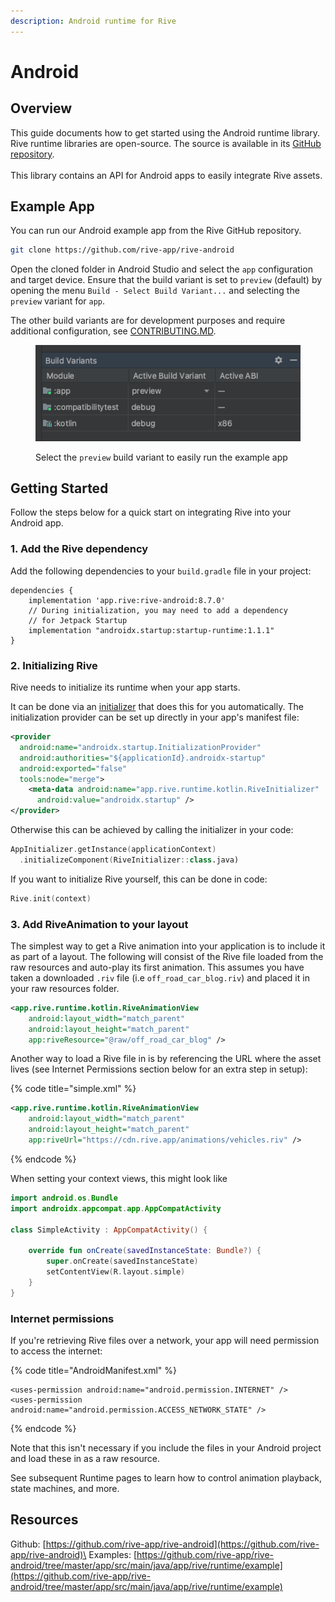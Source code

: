 ```yaml
---
description: Android runtime for Rive
---
```


# Android

## Overview

This guide documents how to get started using the Android runtime library. Rive runtime libraries are open-source. The source is available in its [GitHub repository](https://github.com/rive-app/rive-android).\
\
This library contains an API for Android apps to easily integrate Rive assets.

## Example App

You can run our Android example app from the Rive GitHub repository.

```bash
git clone https://github.com/rive-app/rive-android
```

Open the cloned folder in Android Studio and select the `app` configuration and target device. Ensure that the build variant is set to `preview` (default) by opening the menu `Build - Select Build Variant...` and selecting the `preview` variant for `app`.

The other build variants are for development purposes and require additional configuration, see [CONTRIBUTING.MD](https://github.com/rive-app/rive-android/blob/master/CONTRIBUTING.md).

<figure><img src="../../.gitbook/assets/CleanShot 2023-10-19 at 18.59.46.png" alt=""><figcaption><p>Select the <code>preview</code> build variant to easily run the example app</p></figcaption></figure>

## Getting Started

Follow the steps below for a quick start on integrating Rive into your Android app.

### 1. Add the Rive dependency

Add the following dependencies to your `build.gradle` file in your project:

```
dependencies {
    implementation 'app.rive:rive-android:8.7.0'
    // During initialization, you may need to add a dependency
    // for Jetpack Startup
    implementation "androidx.startup:startup-runtime:1.1.1"
}
```

### 2. Initializing Rive

Rive needs to initialize its runtime when your app starts.

It can be done via an [initializer](https://developer.android.com/topic/libraries/app-startup) that does this for you automatically. The initialization provider can be set up directly in your app's manifest file:

```xml
<provider
  android:name="androidx.startup.InitializationProvider"
  android:authorities="${applicationId}.androidx-startup"
  android:exported="false"
  tools:node="merge">
    <meta-data android:name="app.rive.runtime.kotlin.RiveInitializer"
      android:value="androidx.startup" />
</provider>
```

Otherwise this can be achieved by calling the initializer in your code:

```kotlin
AppInitializer.getInstance(applicationContext)
  .initializeComponent(RiveInitializer::class.java)
```

If you want to initialize Rive yourself, this can be done in code:

```kotlin
Rive.init(context)
```

### 3. Add RiveAnimation to your layout

The simplest way to get a Rive animation into your application is to include it as part of a layout. The following will consist of the Rive file loaded from the raw resources and auto-play its first animation. This assumes you have taken a downloaded `.riv` file (i.e `off_road_car_blog.riv`) and placed it in your raw resources folder.

```xml
<app.rive.runtime.kotlin.RiveAnimationView
    android:layout_width="match_parent"
    android:layout_height="match_parent"
    app:riveResource="@raw/off_road_car_blog" />
```

Another way to load a Rive file in is by referencing the URL where the asset lives (see Internet Permissions section below for an extra step in setup):

{% code title="simple.xml" %}
```xml
<app.rive.runtime.kotlin.RiveAnimationView
    android:layout_width="match_parent"
    android:layout_height="match_parent"
    app:riveUrl="https://cdn.rive.app/animations/vehicles.riv" />
```
{% endcode %}

When setting your context views, this might look like

```kotlin
import android.os.Bundle
import androidx.appcompat.app.AppCompatActivity

class SimpleActivity : AppCompatActivity() {

    override fun onCreate(savedInstanceState: Bundle?) {
        super.onCreate(savedInstanceState)
        setContentView(R.layout.simple)
    }
}
```

### Internet permissions

If you're retrieving Rive files over a network, your app will need permission to access the internet:

{% code title="AndroidManifest.xml" %}
```markup
<uses-permission android:name="android.permission.INTERNET" />
<uses-permission android:name="android.permission.ACCESS_NETWORK_STATE" />
```
{% endcode %}

Note that this isn't necessary if you include the files in your Android project and load these in as a raw resource.

See subsequent Runtime pages to learn how to control animation playback, state machines, and more.

## Resources

Github: [https://github.com/rive-app/rive-android](https://github.com/rive-app/rive-android)\
Examples: [https://github.com/rive-app/rive-android/tree/master/app/src/main/java/app/rive/runtime/example](https://github.com/rive-app/rive-android/tree/master/app/src/main/java/app/rive/runtime/example)
